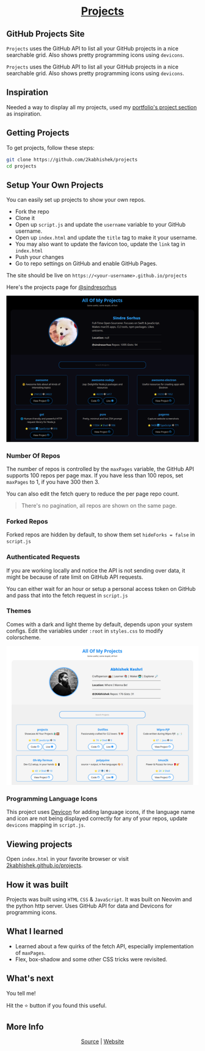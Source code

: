 <div align = "center">

<h1><a href="https://github-projects.jimbrig.com">Projects</a></h1>

</div>

## GitHub Projects Site

`Projects` uses the GitHub API to list all your GitHub projects in a nice searchable grid. Also shows pretty programming icons using `devicons`.

`Projects` uses the GitHub API to list all your GitHub projects in a nice searchable grid.
Also shows pretty programming icons using `devicons`.

## Inspiration

Needed a way to display all my projects, used my [portfolio's project section](https://2kabhishek.github.io/#projects) as inspiration.

## Getting Projects

To get projects, follow these steps:

```bash
git clone https://github.com/2kabhishek/projects
cd projects
```

## Setup Your Own Projects

You can easily set up projects to show your own repos.

- Fork the repo
- Clone it
- Open up `script.js` and update the `username` variable to your GitHub username.
- Open up `index.html` and update the `title` tag to make it your username.
- You may also want to update the favicon too, update the `link` tag in `index.html`
- Push your changes
- Go to repo settings on GitHub and enable GitHub Pages.

The site should be live on `https://<your-username>.github.io/projects`

Here's the projects page for [@sindresorhus](https://github.com/sindresorhus)

![sindresorhus's projects](./images/demo.png)

### Number Of Repos

The number of repos is controlled by the `maxPages` variable, the GitHub API supports 100 repos per page max.
If you have less than 100 repos, set `maxPages` to 1, if you have 300 then 3.

You can also edit the fetch query to reduce the per page repo count.
> There's no pagination, all repos are shown on the same page.

### Forked Repos

Forked repos are hidden by default, to show them set `hideForks = false` in `script.js`

### Authenticated Requests

If you are working locally and notice the API is not sending over data, it might be because of rate limit on GitHub API requests.

You can either wait for an hour or setup a personal access token on GitHub and pass that into the fetch request in `script.js`

### Themes

Comes with a dark and light theme by default, depends upon your system configs.
Edit the variables under `:root` in `styles.css` to modify colorscheme.

![Light screenshot](./images/screenshot-light.png)

### Programming Language Icons

This project uses [Devicon](https://devicon.dev/) for adding language icons, if the language name and icon are not being
displayed correctly for any of your repos, update `devicons` mapping in `script.js`.

## Viewing projects

Open `index.html` in your favorite browser or visit [2kabhishek.github.io/projects](https://2kabhishek.github.io/projects).

## How it was built

Projects was built using `HTML` `CSS` & `JavaScript`.
It was built on Neovim and the python http server.
Uses GitHub API for data and Devicons for programming icons.

## What I learned

- Learned about a few quirks of the fetch API, especially implementation of `maxPages`.
- Flex, box-shadow and some other CSS tricks were revisited.

## What's next

You tell me!

Hit the ⭐ button if you found this useful.

## More Info

<div align="center">

<a href="https://github.com/2KAbhishek/projects">Source</a> | <a href="https://2kabhishek.github.io/projects">Website</a>

</div>
